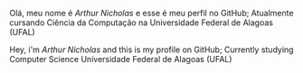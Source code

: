 Olá, meu nome é *Arthur Nicholas* e esse é meu perfil no GitHub;
Atualmente cursando Ciência da Computação na Universidade Federal de Alagoas (UFAL)

Hey, i'm *Arthur Nicholas* and this is my profile on GitHub;
Currently studying Computer Science Universidade Federal de Alagoas (UFAL)
